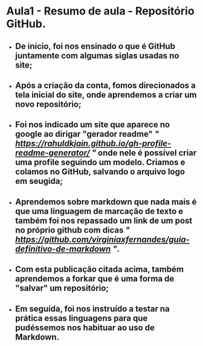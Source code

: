 # Aula1 - Resumo de aula - Repositório GitHub. #

* ## De início, foi nos ensinado o que é GitHub juntamente com algumas siglas usadas no site;
* ## Após a criação da conta, fomos direcionados a tela inicial do site, onde aprendemos a criar um novo repositório;
* ## Foi nos indicado um site que aparece no google ao dirigar "gerador readme"  _" https://rahuldkjain.github.io/gh-profile-readme-generator/ "_ onde nele é possível criar uma profile seguindo um modelo. Criamos e colamos no GitHub, salvando o arquivo logo em seugida;
* ## Aprendemos sobre markdown que nada mais é que uma linguagem de marcação de texto e também foi nos repassado um link de um post no próprio  github com dicas _" https://github.com/virginiaxfernandes/guia-definitivo-de-markdown "_.
* ## Com esta publicação citada acima, também aprendemos a forkar que é uma forma de "salvar" um repositório;
* ## Em seguida, foi nos instruído a testar na prática essas linguagens para que pudéssemos nos habituar ao uso de Markdown.
